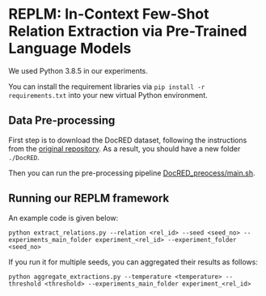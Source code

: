 # REPLM: In-Context Few-Shot Relation Extraction via Pre-Trained Language Models

We used Python 3.8.5 in our experiments. 

You can install the requirement libraries via `pip install -r requirements.txt` into your new virtual Python environment.

## Data Pre-processing

First step is to download the DocRED dataset, following the instructions from the [original repository](https://github.com/thunlp/DocRED/tree/master). As a result, you should have a new folder `./DocRED`.

Then you can run the pre-processing pipeline [DocRED_preocess/main.sh](DocRED_preocess/main.sh).

## Running our REPLM framework

An example code is given below:

`python extract_relations.py --relation <rel_id> --seed <seed_no> --experiments_main_folder experiment_<rel_id> --experiment_folder <seed_no>`

If you run it for multiple seeds, you can aggregated their results as follows: 

`python aggregate_extractions.py --temperature <temperature> --threshold <threshold> --experiments_main_folder experiment_<rel_id>`